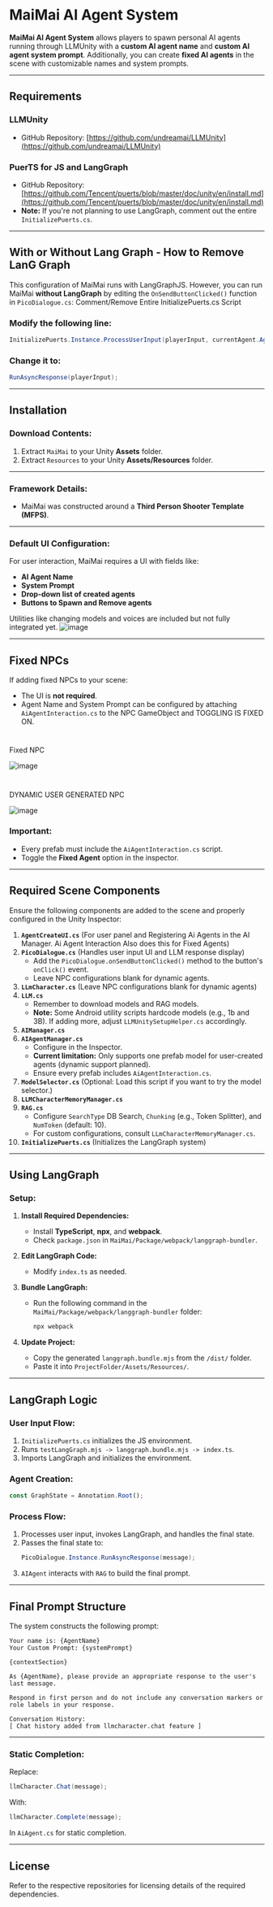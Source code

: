 
# MaiMai AI Agent System

**MaiMai AI Agent System** allows players to spawn personal AI agents running through LLMUnity with a **custom AI agent name** and **custom AI agent system prompt**. Additionally, you can create **fixed AI agents** in the scene with customizable names and system prompts.

---

## Requirements

### **LLMUnity**
- GitHub Repository: [https://github.com/undreamai/LLMUnity](https://github.com/undreamai/LLMUnity)

### **PuerTS for JS and LangGraph**
- GitHub Repository: [https://github.com/Tencent/puerts/blob/master/doc/unity/en/install.md](https://github.com/Tencent/puerts/blob/master/doc/unity/en/install.md)
- **Note:** If you're not planning to use LangGraph, comment out the entire `InitializePuerts.cs`.

---

## With or Without Lang Graph - How to Remove LanG Graph 

This configuration of MaiMai runs with LangGraphJS. However, you can run MaiMai **without LangGraph** by editing the `OnSendButtonClicked()` function in `PicoDialogue.cs`:
Comment/Remove Entire InitializePuerts.cs Script


### **Modify the following line:**
```csharp
InitializePuerts.Instance.ProcessUserInput(playerInput, currentAgent.AgentId);
```

### **Change it to:**
```csharp
RunAsyncResponse(playerInput);
```

---

## Installation

### **Download Contents:**

1. Extract `MaiMai` to your Unity **Assets** folder.
2. Extract `Resources` to your Unity **Assets/Resources** folder.

---

### **Framework Details:**

- MaiMai was constructed around a **Third Person Shooter Template (MFPS)**.

---

### **Default UI Configuration:**

For user interaction, MaiMai requires a UI with fields like:
- **AI Agent Name**
- **System Prompt**
- **Drop-down list of created agents**
- **Buttons to Spawn and Remove agents**

Utilities like changing models and voices are included but not fully integrated yet.
![image](https://github.com/user-attachments/assets/427dd1bd-f1e1-487d-8356-60fdd7f04aeb)

---

## Fixed NPCs

If adding fixed NPCs to your scene:
- The UI is **not required**.
- Agent Name and System Prompt can be configured by attaching `AiAgentInteraction.cs` to the NPC GameObject and TOGGLING IS FIXED ON.

#

Fixed NPC

![image](https://github.com/user-attachments/assets/92d1fd35-2300-43c1-a564-d849066f6e1c)

#

DYNAMIC USER GENERATED NPC

![image](https://github.com/user-attachments/assets/e78beecb-2721-4cdf-9318-12a70c5dc2d9)


### **Important:**
- Every prefab must include the `AiAgentInteraction.cs` script.
- Toggle the **Fixed Agent** option in the inspector.

---

## Required Scene Components

Ensure the following components are added to the scene and properly configured in the Unity Inspector:

1. **`AgentCreateUI.cs`** (For user panel and Registering Ai Agents in the AI Manager. Ai Agent Interaction Also does this for Fixed Agents)
2. **`PicoDialogue.cs`** (Handles user input UI and LLM response display)
   - Add the `PicoDialogue.onSendButtonClicked()` method to the button's `onClick()` event.
   - Leave NPC configurations blank for dynamic agents.
3. **`LLmCharacter.cs`** (Leave NPC configurations blank for dynamic agents)
4. **`LLM.cs`**
   - Remember to download models and RAG models.
   - **Note:** Some Android utility scripts hardcode models (e.g., 1b and 3B). If adding more, adjust `LLMUnitySetupHelper.cs` accordingly.
5. **`AIManager.cs`**
6. **`AIAgentManager.cs`**
   - Configure in the Inspector.
   - **Current limitation:** Only supports one prefab model for user-created agents (dynamic support planned).
   - Ensure every prefab includes `AiAgentInteraction.cs`.
7. **`ModelSelector.cs`** (Optional: Load this script if you want to try the model selector.)
8. **`LLMCharacterMemoryManager.cs`**
9. **`RAG.cs`**
   - Configure `SearchType` DB Search, `Chunking` (e.g., Token Splitter), and `NumToken` (default: 10).
   - For custom configurations, consult `LLmCharacterMemoryManager.cs`.
10. **`InitializePuerts.cs`** (Initializes the LangGraph system)

---

## Using LangGraph

### **Setup:**

1. **Install Required Dependencies:**
   - Install **TypeScript**, **npx**, and **webpack**.
   - Check `package.json` in `MaiMai/Package/webpack/langgraph-bundler`.

2. **Edit LangGraph Code:**
   - Modify `index.ts` as needed.

3. **Bundle LangGraph:**
   - Run the following command in the `MaiMai/Package/webpack/langgraph-bundler` folder:
     ```bash
     npx webpack
     ```

4. **Update Project:**
   - Copy the generated `langgraph.bundle.mjs` from the `/dist/` folder.
   - Paste it into `ProjectFolder/Assets/Resources/`.

---

## LangGraph Logic

### **User Input Flow:**
1. `InitializePuerts.cs` initializes the JS environment.
2. Runs `testLangGraph.mjs -> langgraph.bundle.mjs -> index.ts`.
3. Imports LangGraph and initializes the environment.

### **Agent Creation:**
```javascript
const GraphState = Annotation.Root();
```

### **Process Flow:**
1. Processes user input, invokes LangGraph, and handles the final state.
2. Passes the final state to:
   ```csharp
   PicoDialogue.Instance.RunAsyncResponse(message);
   ```
3. `AIAgent` interacts with `RAG` to build the final prompt.

---

## Final Prompt Structure

The system constructs the following prompt:
```
Your name is: {AgentName}
Your Custom Prompt: {systemPrompt}

{contextSection}

As {AgentName}, please provide an appropriate response to the user's last message.

Respond in first person and do not include any conversation markers or role labels in your response.

Conversation History:
[ Chat history added from llmcharacter.chat feature ]
```

---

### **Static Completion:**
Replace:
```csharp
llmCharacter.Chat(message);
```
With:
```csharp
llmCharacter.Complete(message);
```
In `AiAgent.cs` for static completion.

---

## License

Refer to the respective repositories for licensing details of the required dependencies.
